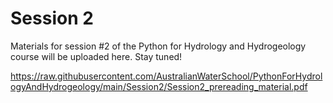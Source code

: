 # Session 2

Materials for session #2 of the Python for Hydrology and Hydrogeology course will be uploaded here. Stay tuned!

https://raw.githubusercontent.com/AustralianWaterSchool/PythonForHydrologyAndHydrogeology/main/Session2/Session2_prereading_material.pdf

<!-- Click on the "launch binder" link below to open an interactive version of the Jupyter notebook for Session #2. -->

<!-- [![Binder](https://notebooks.gesis.org/binder/badge_logo.svg)](https://notebooks.gesis.org/binder/v2/gh/AustralianWaterSchool/PythonForHydrologyAndHydrogeology/main?filepath=Session2%2FSession2.ipynb) -->

<!-- If the link above repeatedly fails to load, or is unstable, you can follow the following link instead: -->

<!-- [![Binder](https://mybinder.org/badge_logo.svg)](https://mybinder.org/v2/gh/AustralianWaterSchool/PythonForHydrologyAndHydrogeology/main?filepath=Session2%2FSession2.ipynb) -->
